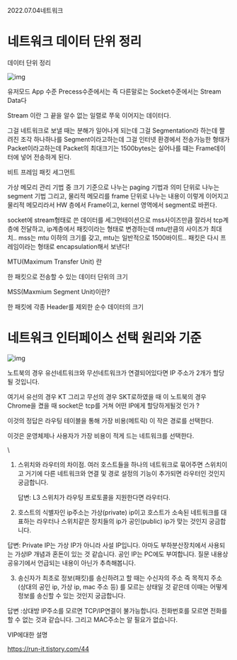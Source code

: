 2022.07.04네트워크

# 네트워크 데이터 단위 정리

데이터 단위 정리 

![img](https://blog.kakaocdn.net/dn/cpsiNQ/btrGuSUAIHe/f225kkknCv212KGMXHFfgk/img.png)

유저모드 App 수준 Precess수준에서는 즉 다른말로는 Socket수준에서는 Stream Data다

Stream 이란 그 끝을 알수 없는 일렬로 쭈욱 이어지는 데이터다.

그걸 네트워크로 보낼 때는 분해가 일어나게 되는데 그걸 Segmentation라 하는데 짤려진 조각 하나하나를 Segment이라고하는데  그걸 인터넷 환경에서 전송가능한 형태가 Packet이라고하는데 Packet의 최대크기는 1500bytes는 실어나를 떄는 Frame데이터에 넣어 전송하게 된다.

비트 프레임 패킷 세그먼트

가상 메모리 관리 기법 중 크기 기준으로 나누는 paging 기법과 의미 단위로 나누는 segment 기법 그리고,  물리적 메모리를 frame 단위로 나누는 내용이 이렇게 이어지고 물리적 메모리라서 HW 층에서 Frame이고, kernel 영역에서 segment로 바뀐다.

socket에 stream형태로 쓴 데이터를 세그먼테이션으로 mss사이즈만큼 잘라서 tcp계층에 전달하고, ip계층에서 패킷이라는 형태로 변경하는데 mtu만큼의 사이즈가 최대치.. mss는 mtu 이하의 크기를 갖고, mtu는 일반적으로 1500바이트.. 패킷은 다시 프레임이라는 형태로 encapsulation해서 보낸다!

MTU(Maximum Transfer Unit) 란

한 패킷으로 전송할 수 있는 데이터 단위의 크기

MSS(Maxmium Segment Unit)이란?

한 패킷에 각종 Header를 제외한 순수 데이터의 크기

# 네트워크 인터페이스 선택 원리와 기준



![img](https://blog.kakaocdn.net/dn/cpYlHG/btrGrY22VJg/Dw6m66jpYY4ahpgiELPja0/img.png)

노트북의 경우 유선네트워크와 무선네트워크가 연결되어있다면 IP 주소가 2개가 할당 될 것입니다.

여기서 유선의 경우 KT 그리고 무선의 경우 SKT로하였을 때 이 노트북의 경우 Chrome을 켰을 때 socket은 tcp를 거쳐 어떤 IP에게 할당하게될것 인가 ? 

이것의 정답은 라우팅 테이블을 통해 가장 비용(메트릭) 이 작은 경로를 선택한다.

이것은 운영체제나 사용자가 가장 비용이 적게 드는 네트워크를 선택한다.



\

1. 스위치와 라우터의 차이점. 여러 호스트들을 하나의 네트워크로 묶어주면 스위치이고 거기에 다른 네트워크와 연결 및 경로 설정의 기능이 추가되면 라우터인 것인지 궁금합니다. 

   답변: L3 스위치가 라우팅 프로토콜을 지원한다면 라우터다.

2.  호스트의 식별자인 ip주소는 가상(private) ip이고 호스트가 소속된 네트워크를 대표하는 라우터나 스위치같은 장치들의 ip가 공인(public) ip가 맞는 것인지 궁금합니다.  

   답변: Private IP는 가상 IP가 아니라 사설 IP입니다. 아마도 부하분산장치에서 사용되는 가상IP 개념과 혼돈이 있는 것 같습니다. 공인 IP는 PC에도 부여합니다. 질문 내용상 공유기에서 언급되는 내용이 아닌가 추측해봅니다.

3.  송신자가 최초로 정보(패킷)를 송신하려고 할 때는 수신자의 주소 즉 목적지 주소 (상대의 공인 ip, 가상 ip, mac 주소 등) 를 모르는 상태일 것 같은데 이때는 어떻게 정보를 송신할 수 있는 것인지 궁금합니다. 

   답변 :상대방 IP주소를 모르면 TCP/IP연결이 불가능합니다. 전화번호를 모르면 전화를 할 수 없는 것과 같습니다. 그리고 MAC주소는 알 필요가 없습니다.

   



VIP에대한 설명

https://run-it.tistory.com/44
